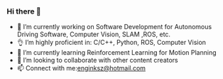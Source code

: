 ### Hi there 👋

- 🔭 I’m currently working on Software Development for Autonomous Driving Software, Computer Vision, SLAM ,ROS, etc.
- 👌 I’m highly proficient in: C/C++, Python, ROS, Computer Vision
- 🌱 I’m currently learning Reinforcement Learning for Motion Planning
- 👯 I’m looking to collaborate with other content creators
- 📫 Connect with me:enginksz@hotmail.com


